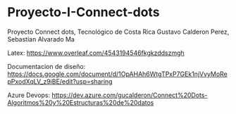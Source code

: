 # Proyecto-I-Connect-dots
Proyecto Connect dots, Tecnológico de Costa Rica
Gustavo Calderon Perez, Sebastian Alvarado Ma

Latex: https://www.overleaf.com/4543194546fkgkzddszmgh

Documentacion de diseño: https://docs.google.com/document/d/1OpAHAh6WtgTPxP7GEk1njVvyMoRepPxodXqLV_z9iBE/edit?usp=sharing

Azure Devops: https://dev.azure.com/gucalderon/Connect%20Dots-Algoritmos%20y%20Estructuras%20de%20datos
